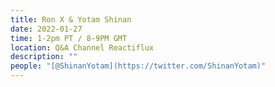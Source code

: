 ```yaml
---
title: Ron X & Yotam Shinan
date: 2022-01-27
time: 1-2pm PT / 8-9PM GMT
location: Q&A Channel Reactiflux
description: ""
people: "[@ShinanYotam](https://twitter.com/ShinanYotam)"
---
```

